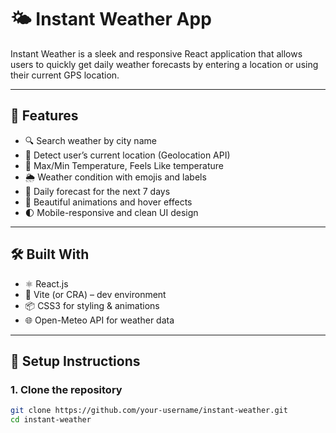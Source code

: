 # 🌤️ Instant Weather App

Instant Weather is a sleek and responsive React application that allows users to quickly get daily weather forecasts by entering a location or using their current GPS location.

---

## 🚀 Features

- 🔍 Search weather by city name
- 📍 Detect user’s current location (Geolocation API)
- 🧊 Max/Min Temperature, Feels Like temperature
- 🌦️ Weather condition with emojis and labels
- 📅 Daily forecast for the next 7 days
- 🧭 Beautiful animations and hover effects
- 🌓 Mobile-responsive and clean UI design

---

## 🛠️ Built With

- ⚛️ React.js
- 🧰 Vite (or CRA) – dev environment
- 📦 CSS3 for styling & animations
- 🌐 Open-Meteo API for weather data

---

## 🔧 Setup Instructions

### 1. Clone the repository

```bash
git clone https://github.com/your-username/instant-weather.git
cd instant-weather
```
